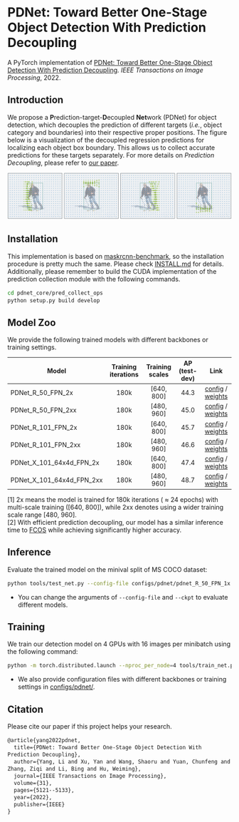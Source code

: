 # PDNet: Toward Better One-Stage Object Detection With Prediction Decoupling
A PyTorch implementation of [PDNet: Toward Better One-Stage Object Detection With Prediction Decoupling](https://ieeexplore.ieee.org/document/9844453). 
*IEEE Transactions on Image Processing*, 2022. 


## Introduction

We propose a **P**rediction-target-**D**ecoupled **Net**work (PDNet) for object detection, which decouples the prediction of different targets (*i.e.*, object category and boundaries) into their respective proper positions. The figure below is a visualization of the decoupled regression predictions for localizing each object box boundary. This allows us to collect accurate predictions for these targets separately. For more details on *Prediction Decoupling*, please refer to [our paper](https://ieeexplore.ieee.org/document/9844453).

![reg_pred_map](demo/demo_reg_pred_map.png)


## Installation
This implementation is based on [maskrcnn-benchmark](https://github.com/facebookresearch/maskrcnn-benchmark), so the installation procedure is pretty much the same. Please check [INSTALL.md](INSTALL.md) for details. Additionally, please remember to build the CUDA implementation of the prediction collection module with the following commands.
```bash
cd pdnet_core/pred_collect_ops
python setup.py build develop
```


## Model Zoo

We provide the following trained models with different backbones or training settings.

Model | Training iterations | Training scales | AP (test-dev) | Link
--- |:---:|:---:|:---:|:---:
PDNet_R_50_FPN_2x | 180k | [640, 800] | 44.3 | [config](configs/pdnet/pdnet_R_50_FPN_2x.yaml) / [weights](https://drive.google.com/file/d/1NQSMtNAoSMFr9GkldDd4mAoNgVgDV5Fx/view?usp=sharing)
PDNet_R_50_FPN_2xx | 180k | [480, 960] | 45.0 | [config](configs/pdnet/pdnet_R_50_FPN_2xx.yaml) / [weights](https://drive.google.com/file/d/150SGwDpUVLpPF9EI-ngJOZ0rQMUGyqxt/view?usp=sharing)
PDNet_R_101_FPN_2x | 180k | [640, 800] | 45.7 | [config](configs/pdnet/pdnet_R_101_FPN_2x.yaml) / [weights](https://drive.google.com/file/d/1zCo6jte_89Z4P_KTQiGBg0IW0d-dZJEW/view?usp=sharing)
PDNet_R_101_FPN_2xx | 180k | [480, 960] | 46.6 | [config](configs/pdnet/pdnet_R_101_FPN_2xx.yaml) / [weights](https://drive.google.com/file/d/1CL0A1S0WtVHL8X-ozvxbpZuUcXOa-2Yp/view?usp=sharing)
PDNet_X_101_64x4d_FPN_2x | 180k | [640, 800] | 47.4 | [config](configs/pdnet/pdnet_X_101_64x4d_FPN_2x.yaml) / [weights](https://drive.google.com/file/d/19InjLGN0SPcGXJglImNlspSaLWK1tG6y/view?usp=sharing)
PDNet_X_101_64x4d_FPN_2xx | 180k | [480, 960] | 48.7 | [config](configs/pdnet/pdnet_X_101_64x4d_FPN_2xx.yaml) / [weights](https://drive.google.com/file/d/1RbEDDH2ArHhoyBFf5SVIvZmjb7bhb02H/view?usp=sharing)

[1] 2x means the model is trained for 180k iterations ( $\approx$ 24 epochs) with multi-scale training ([640, 800]), while 2xx denotes using a wider training scale range [480, 960]. \
[2] With efficient prediction decoupling, our model has a similar inference time to [FCOS](https://github.com/tianzhi0549/FCOS) while achieving significantly higher accuracy.

## Inference
Evaluate the trained model on the minival split of MS COCO dataset:
```bash
python tools/test_net.py --config-file configs/pdnet/pdnet_R_50_FPN_1x.yaml --ckpt PDNet_R_50_FPN_1x.pth
```
* You can change the arguments of `--config-file` and `--ckpt` to evaluate different models.


## Training
We train our detection model on 4 GPUs with 16 images per minibatch using the following command: 
```bash
python -m torch.distributed.launch --nproc_per_node=4 tools/train_net.py --config-file configs/pdnet/pdnet_R_50_FPN_1x.yaml
```
* We also provide configuration files with different backbones or training settings in [configs/pdnet/](configs/pdnet/).


## Citation
Please cite our paper if this project helps your research.
```
@article{yang2022pdnet,
  title={PDNet: Toward Better One-Stage Object Detection With Prediction Decoupling},
  author={Yang, Li and Xu, Yan and Wang, Shaoru and Yuan, Chunfeng and Zhang, Ziqi and Li, Bing and Hu, Weiming},
  journal={IEEE Transactions on Image Processing},
  volume={31},
  pages={5121--5133},
  year={2022},
  publisher={IEEE}
}
```